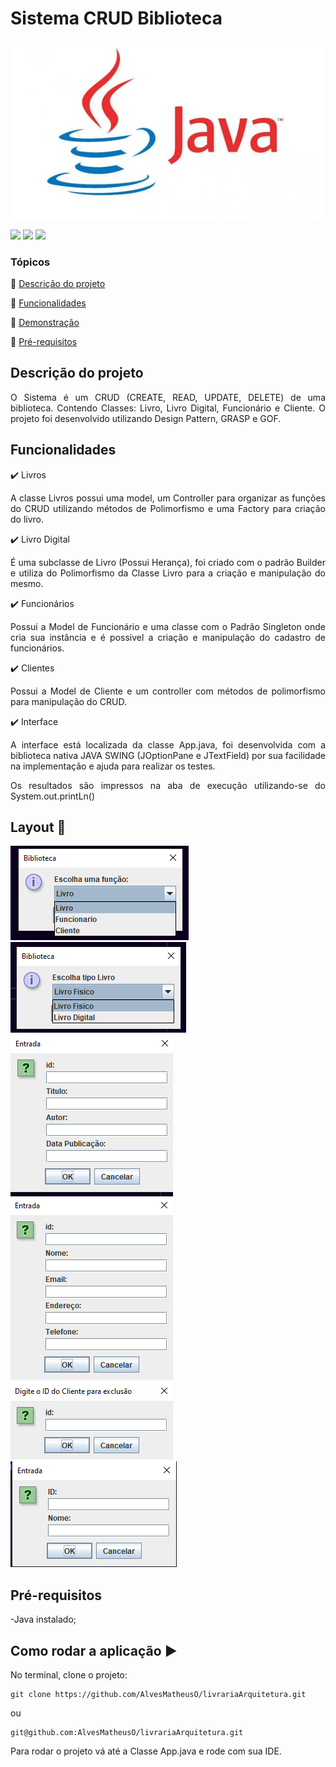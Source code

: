 <h1>Sistema CRUD Biblioteca</h1> 

<p align="center">

![Alt text](image-6.png)
  
  <img src="http://img.shields.io/static/v1?label=TESTES&message=%3E100&color=GREEN&style=for-the-badge"/>
   <img src="http://img.shields.io/static/v1?label=STATUS&message=EM%20DESENVOLVIMENTO&color=RED&style=for-the-badge"/>
   <img src="http://img.shields.io/static/v1?label=STATUS&message=CONCLUIDO&color=GREEN&style=for-the-badge"/>
</p>


### Tópicos 

:small_blue_diamond: [Descrição do projeto](#descrição-do-projeto)

:small_blue_diamond: [Funcionalidades](#funcionalidades)

:small_blue_diamond: [Demonstração](#deploy-da-aplicação-dash)

:small_blue_diamond: [Pré-requisitos](#pré-requisitos)



## Descrição do projeto 

<p align="justify">
  O Sistema é um CRUD (CREATE, READ, UPDATE, DELETE) de uma biblioteca. Contendo Classes: Livro, Livro Digital, Funcionário e Cliente. O projeto foi desenvolvido utilizando Design Pattern, GRASP e GOF. 
</p>

## Funcionalidades

:heavy_check_mark: Livros
<p align="justify">
A classe Livros possui uma model, um Controller para organizar as funções do CRUD utilizando métodos de Polimorfismo e uma Factory para criação do livro. 
</p>

:heavy_check_mark: Livro Digital
<p align="justify">
É uma subclasse de Livro (Possui Herança), foi criado com o padrão Builder e utiliza do Polimorfismo da Classe Livro para a criação e manipulação do mesmo. 
</p>

:heavy_check_mark: Funcionários
<p align="justify">
Possui a Model de Funcionário e uma classe com o Padrão Singleton onde cria sua instância e é possivel a criação e manipulação do cadastro de funcionários.
</p>

:heavy_check_mark: Clientes
<p align="justify">
Possui a Model de Cliente e um controller com métodos de polimorfismo para manipulação do CRUD. 
</p>

:heavy_check_mark: Interface 
<p align="justify">
A interface está localizada da classe App.java, foi desenvolvida com a biblioteca nativa JAVA SWING (JOptionPane e JTextField) por sua facilidade na implementação e ajuda para realizar os testes.
</p>
<p align="justify">
Os resultados são impressos na aba de execução utilizando-se do System.out.printLn()
</p>



## Layout :dash:

![tela-inicial](image.png)
![tipo-livro](image-1.png)
![entrada](image-2.png)
![cliente](image-3.png)
![exclusaoCliente](image-4.png)
![Funcionario](image-5.png)

## Pré-requisitos
-Java instalado;

## Como rodar a aplicação :arrow_forward:

No terminal, clone o projeto: 

```
git clone https://github.com/AlvesMatheusO/livrariaArquitetura.git
```

ou

```
git@github.com:AlvesMatheusO/livrariaArquitetura.git
```

Para rodar o projeto vá até a Classe App.java e rode com sua IDE.

